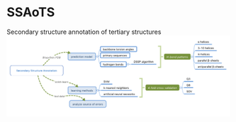 # SSAoTS
Secondary structure annotation of tertiary structures
![image text](https://github.com/Atteli/SSAoTS/blob/master/secondary%20structure%20annotation.png)
